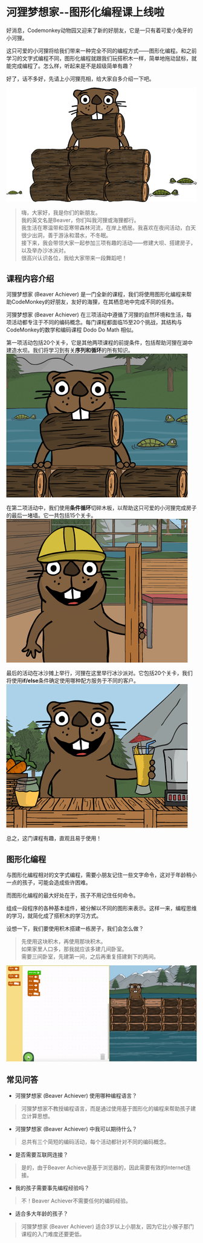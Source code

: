 # 河狸梦想家--图形化编程课上线啦

好消息，Codemonkey动物园又迎来了新的好朋友，它是一只有着可爱小兔牙的小河狸。  

这只可爱的小河狸将给我们带来一种完全不同的编程方式——图形化编程。和之前学习的文字式编程不同，图形化编程就跟我们玩搭积木一样，简单地拖动鼠标，就能完成编程了。怎么样，听起来是不是超级简单有趣？  

好了，话不多好，先请上小河狸亮相，给大家自多介绍一下吧。  

![beaver](https://github.com/icuic/cm/raw/master/image/10_beaver_achiever/Beaver-with-logs-1.png "beaver")

> 嗨，大家好，我是你们的新朋友。  
> 我的英文名是Beaver，你们叫我河狸或海狸都行。  
> 我生活在寒温带和亚寒带森林河流，在岸上栖居。我喜欢在夜间活动，白天很少出洞，善于游泳和潜水，不冬眠。  
> 接下来，我会带领大家一起参加三项有趣的活动——修建大坝、搭建房子，以及举办沙冰派对。  
> 很高兴认识各位，我给大家带来一段舞蹈吧！  



## 课程内容介绍

河狸梦想家 (Beaver Achiever) 是一门全新的课程，我们将使用图形化编程来帮助CodeMonkey的好朋友，友好的海狸，在其栖息地中完成不同的任务。  

河狸梦想家 (Beaver Achiever) 在三项活动中遵循了河狸的自然环境和生活，每项活动都专注于不同的编码概念。每门课程都面临15至20个挑战，其结构与CodeMonkey的数学和编码课程 Dodo Do Math 相似。  

第一项活动包括20个关卡，它是其他两项课程的前提条件，包括帮助河狸在湖中建造水坝。我们将学习到有关**序列和循环**的所有知识。  
![course_1](https://github.com/icuic/cm/raw/master/image/10_beaver_achiever/sequencing-and-loops-beaver-achiever.png "course_1")

在第二项活动中，我们使用**条件循环**切碎木板，以帮助这只可爱的小河狸完成房子的最后一堵墙。它一共包括15个关卡。  
![course_2](https://github.com/icuic/cm/raw/master/image/10_beaver_achiever/Beaver-Achiver-Build-a-House.png "course_2")

最后的活动在冰沙摊上举行，河狸在这里举行冰沙派对。它包括20个关卡，我们将使用**if/else**条件确定使用哪种配方服务于不同的客户。
![course_3](https://github.com/icuic/cm/raw/master/image/10_beaver_achiever/Beaver-Achiever-Smoothie-Party.png "course_3")

总之，这门课程有趣，直观且易于使用！  

## 图形化编程

与图形化编程相对的文字式编程，需要小朋友记住一些文字命令，这对于年龄稍小一点的孩子，可能会造成些许困难。

而图形化编程的最大好处在于，孩子不用记住任何命令。  

组成一段程序的各种基本组件，被分解以不同的图形来表示。这样一来，编程思维的学习，就简化成了搭积木的学习方式。

设想一下，我们要使用积木搭建一栋房子，我们会怎么做？  

> 先使用这块积木，再使用那块积木。  
> 如果家里人口多，那我就应该多建几间卧室。  
> 需要三间卧室，先建第一间，之后再重复搭建剩下的两间。  

![dam](https://github.com/icuic/cm/raw/master/image/10_beaver_achiever/Beaver-Achiever.gif "dam")

## 常见问答
- 河狸梦想家 (Beaver Achiever) 使用哪种编程语言？  
> 河狸梦想家不教授编程语言，而是通过使用基于图形化的编程来帮助孩子建立计算思想。  

- 河狸梦想家 (Beaver Achiever) 中我可以期待什么？
> 总共有三个简短的编码活动，每个活动都针对不同的编码概念。

- 是否需要互联网连接？
> 是的，由于Beaver Achieve是基于浏览器的，因此需要有效的Internet连接。

- 我的孩子需要事先编程经验吗？
> 不！Beaver Achiever不需要任何的编码经验。

- 适合多大年龄的孩子？
> 河狸梦想家 (Beaver Achiever) 适合3岁以上小朋友，因为它比小猴子那门课程的入门难度还要更低。

